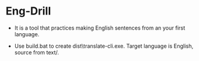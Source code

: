 # Eng-Drill

- It is a tool that practices making English sentences from an your first language.

- Use build.bat to create dist\translate-cli.exe. Target language is English, source from text/<lang>.